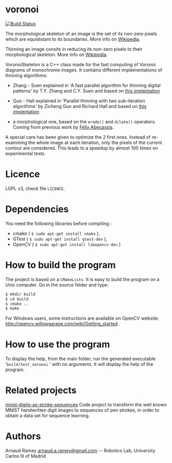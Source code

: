 # voronoi

[![Build Status](https://travis-ci.org/arnaud-ramey/voronoi.svg)](https://travis-ci.org/arnaud-ramey/voronoi)

The morphological skeleton of an image is the set of its non-zero pixels which are equidistant to its boundaries.
More info on [Wikipedia](http://en.wikipedia.org/wiki/Topological_skeleton).

Thinning an image consits in reducing its non-zero pixels to their morphological skeleton.
More info on [Wikipedia](http://en.wikipedia.org/wiki/Thinning_(morphology)).

VoronoiSkeleton is a C++ class
made for the fast computing of Voronoi diagrams of monochrome images.
It contains different implementations of thinning algorithms:

  * Zhang - Suen explained in 'A fast parallel algorithm for thinning digital
  patterns' by T.Y. Zhang and C.Y. Suen and based on
  [this implentation](http://opencv-code.com/quick-tips/implementation-of-thinning-algorithm-in-opencv/)

  * Guo - Hall explained in 'Parallel thinning with two sub-iteration
  algorithms' by Zicheng Guo and Richard Hall and based on
  [this implentation](http://opencv-code.com/quick-tips/implementation-of-guo-hall-thinning-algorithm/)

  * a morphological one, based on the ```erode()``` and ```dilate()``` operators.
  Coming from previous work by [Félix Abecassis](http://felix.abecassis.me/2011/09/opencv-morphological-skeleton/).

A special care has been given to optimize the 2 first ones.
Instead of
re-examining the whole image at each iteration, only the pixels of the
current contour are considered. This leads to a speedup by almost 100 times
on experimental tests.

Licence
=======

LGPL v3, check file ```LICENCE```.

Dependencies
============

You need the following libraries before compiling :

  * cmake  ( ```$ sudo apt-get install cmake``` ),
  * GTest  ( ```$ sudo apt-get install gtest-dev``` ),
  * OpenCV ( ```$ sudo apt-get install libopencv-dev``` )

How to build the program
========================

The project is based on a ```CMakeLists```.
It is easy to build the program on a Unix computer.
Go in the source folder and type:
```bash
$ mkdir build
$ cd build
$ cmake ..
$ make
```

For Windows users, some instructions are available on OpenCV website:
http://opencv.willowgarage.com/wiki/Getting_started .

How to use the program
======================

To display the help,
from the main folder, run the generated executable '```build/test_voronoi``` ' with no arguments.
It will display the help of the program.

Related projects
================

[mnist-digits-as-stroke-sequences](https://github.com/edwin-de-jong/mnist-digits-as-stroke-sequences/)
Code project to transform the well
known MNIST handwritten digit images to sequences of pen strokes, in
order to obtain a data set for sequence learning.

Authors
=======

Arnaud Ramey <arnaud.a.ramey@gmail.com>
  -- Robotics Lab, University Carlos III of Madrid
